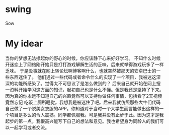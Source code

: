# swing
Sow
  # My idear
  
  当你的梦想无法撑起你的野心的时候，你应该静下心来好好学习。
不知什么时候开迷恋上了网络刚开始只是打打游戏解解生活的乏味，后来就举得游戏玩多了一样乏味。
于是没事就在网上转论坛啊博客啊什么，也就突然被那天的安卓巴士的一些东西迷住了。
他们通过一些代码或者命令什么的实现了一个项目，我被迷这深深的功能所感染了。觉得太不可思议了是怎么做到的？
后来自己就开始在网上搜一资料开始学习这方面的知识，起初自己也是什么不懂。但是我还是坚持了下来。因为真的你永远不知道自己的兴趣竟然可以支持你做任何事情，包括看了2天视频竟然忘记 吃饭上厕所睡觉。我想我是被迷住了吧。后来我就仿照那些大牛们代码自己做了一个脱美女衣服的APP。你知道对于当时一个大学生而言能做出这样的一个项目是多么的令人震撼。同学都佩服我。可是我并没有止步于此。因为这才是我起步的第一点。我很高兴能写下自己的想法和意见。我也希望身为同龄人的我们可以一起学习或者交流。
